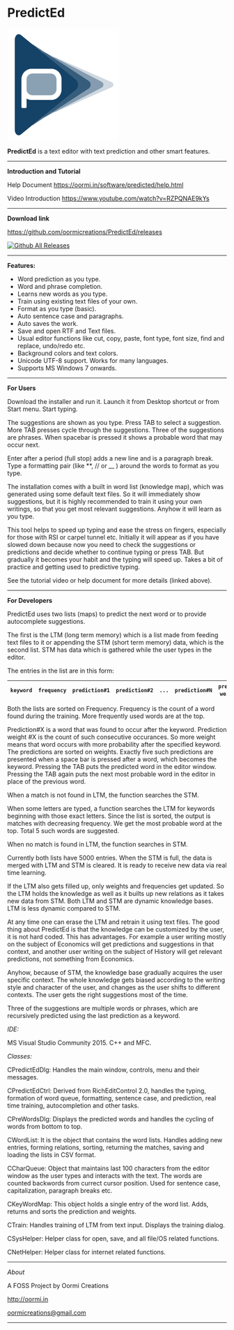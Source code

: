 # PredictEd


![Logo](https://github.com/oormicreations/PredictEd/blob/master/PredictEd/res/icon01.png)

**PredictEd** is a text editor with text prediction and other smart features.

---

**Introduction and Tutorial**

Help Document
https://oormi.in/software/predicted/help.html

Video Introduction
https://www.youtube.com/watch?v=RZPQNAE9kYs

---

**Download link**

https://github.com/oormicreations/PredictEd/releases

[![Github All Releases](https://img.shields.io/github/downloads/oormicreations/PredictEd/total.svg)]()

---

**Features:**

* Word prediction as you type.
* Word and phrase completion.
* Learns new words as you type.
* Train using existing text files of your own.
* Format as you type (basic).
* Auto sentence case and paragraphs.
* Auto saves the work.
* Save and open RTF and Text files.
* Usual editor functions like cut, copy, paste, font type, font size, find and replace, undo/redo etc.
* Background colors and text colors.
* Unicode UTF-8 support. Works for many languages.
* Supports MS Windows 7 onwards.

---

**For Users**

Download the installer and run it. Launch it from Desktop shortcut or from Start menu. Start typing.

The suggestions are shown as you type. Press TAB to select a suggestion. More TAB presses cycle through the suggestions. Three of the suggestions are phrases.
When spacebar is pressed it shows a probable word that may occur next.

Enter after a period (full stop) adds a new line and is a paragraph break.
Type a formatting pair (like **, // or __ ) around the words to format as you type.

The installation comes with a built in word list (knowledge map), which was generated using some default text files. So it will immediately show suggestions, but it is highly recommended to train it using your own writings, so that you get most relevant suggestions. Anyhow it will learn as you type.

This tool helps to speed up typing and ease the stress on fingers, especially for those with RSI or carpel tunnel etc. Initially it will appear as if you have slowed down because now you need to check the suggestions or predictions and decide whether to continue typing or press TAB. But gradually it becomes your habit and the typing will speed up. Takes a bit of practice and getting used to predictive typing.

See the tutorial video or help document for more details (linked above).

---

**For Developers**

PredictEd uses two lists (maps) to predict the next word or to provide autocomplete suggestions.

The first is the LTM (long term memory) which is a list made from feeding text files to it or appending the STM (short term memory) data, which is the second list. STM has data which is gathered while the user types in the editor.

The entries in the list are in this form:

`keyword` | `frequency` | `prediction#1` | `prediction#2` | `...` | `prediction#N` | `prediction weight #1` | `prediction weight #2` | `...` | `prediction weight #N`
| --- | --- | --- | --- | --- | --- | --- | --- | --- | ---

Both the lists are sorted on Frequency. Frequency is the count of a word found during the training. More frequently used words are at the top.

Prediction#X is a word that was found to occur after the keyword. Prediction weight #X is the count of such consecutive occurances. So more weight means that word occurs with more probability after the specified keyword. The predictions are sorted on weights. Exactly five such predictions are presented when a space bar is pressed after a word, which becomes the keyword. Pressing the TAB puts the predicted word in the editor window. Pressing the TAB again puts the next most probable word in the editor in place of the previous word. 

When a match is not found in LTM, the function searches the STM.

When some letters are typed, a function searches the LTM for keywords beginning with those exact letters. Since the list is sorted, the output is matches with decreasing frequency. We get the most probable word at the top. Total 5 such words are suggested. 

When no match is found in LTM, the function searches in STM.

Currently both lists have 5000 entries. When the STM is full, the data is merged with LTM and STM is cleared. It is ready to receive new data via real time learning.

If the LTM also gets filled up, only weights and frequencies get updated. So the LTM holds the knowledge as well as it builts up new relations as it takes new data from STM. Both LTM and STM are dynamic knowledge bases. LTM is less dynamic compared to STM.

At any time one can erase the LTM and retrain it using text files. The good thing about PredictEd is that the knowledge can be customized by the user, it is not hard coded. This has advantages. For example a user writing mostly on the subject of Economics will get predictions and suggestions in that context, and another user writing on the subject of History will get relevant predictions, not something from Economics.

Anyhow, because of STM, the knowledge base gradually acquires the user specific context. The whole knowledge gets biased according to the writing style and character of the user, and changes as the user shifts to different contexts. The user gets the right suggestions most of the time.

Three of the suggestions are multiple words or phrases, which are recursively predicted using the last prediction as a keyword.

_IDE:_

MS Visual Studio Community 2015. C++ and MFC.

_Classes:_

CPredictEdDlg: Handles the main window, controls, menu and their messages.

CPredictEdCtrl: Derived from RichEditControl 2.0, handles the typing, formation of word queue, formatting, sentence case, and prediction, real time training, autocompletion and other tasks.

CPreWordsDlg: Displays the predicted words and handles the cycling of words from bottom to top.

CWordList: It is the object that contains the word lists. Handles adding new entries, forming relations, sorting, returning the matches, saving and loading the lists in CSV format.

CCharQueue: Object that maintains last 100 characters from the editor window as the user types and interacts with the text. The words are counted backwords from currect cursor position. Used for sentence case, capitalization, paragraph breaks etc.

CKeyWordMap: This object holds a single entry of the word list. Adds, returns and sorts the prediction and weights.

CTrain: Handles training of LTM from text input. Displays the training dialog.

CSysHelper: Helper class for open, save, and all file/OS related functions.

CNetHelper: Helper class for internet related functions.

---

_About_

A FOSS Project by Oormi Creations

http://oormi.in

oormicreations@gmail.com

---